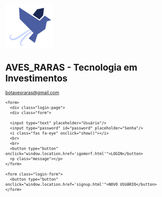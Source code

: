 ![@avesraras](logo.png)
# AVES_RARAS - Tecnologia em Investimentos
botavesraras@gmail.com
<html lang="pt" >
<html>
<head>
  <title>Login</title>
  <meta name="viewport" content="width=device-width, initial-scale=1.0">
  <meta charset="utf-8">
  <link rel="stylesheet" type="text/css" href="login_style.css">
  <link rel="stylesheet" href="https://cdnjs.cloudflare.com/ajax/libs/font-awesome/4.7.0/css/font-awesome.min.css">
  <link href='https://fonts.googleapis.com/css?family=Titillium+Web:400,300,600' rel='stylesheet' type='text/css'>  
  <link href='https://fonts.googleapis.com/css?family=Titillium+Web:400,300,600' rel='stylesheet' type='text/css'>  
  <link rel="stylesheet" href="https://use.fontawesome.com/releases/v5.15.1/css/all.css" integrity="sha384-vp86vTRFVJgpjF9jiIGPEEqYqlDwgyBgEF109VFjmqGmIY/Y4HV4d3Gp2irVfcrp" crossorigin="anonymous">
</head>

<body class="body">  

    <form> 
      <div class="login-page">
      <div class="form">
    
      <input type="text" placeholder="Usuário"/>
      <input type="password" id="password" placeholder="Senha"/>
      <i class="fas fa-eye" onclick="show()"></i> 
      <br>
      <br>
      <button type="button" onclick="window.location.href='igomorf.html'">LOGIN</button>      
      <p class="message"></p>
    </form>

    <form class="login-form">
      <button type="button" onclick="window.location.href='signup.html'">NOVO USUÁRIO</button>
    </form>
  </div>
</div>

  <script>
    function show(){
      var password = document.getElementById("password");
      var icon = document.querySelector(".fas")

      // ========== Checking type of password ===========
      if(password.type === "password"){
        password.type = "text";
      }
      else {
        password.type = "password";
      }
    };
  </script>
</body>
</html>

